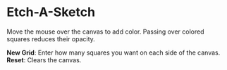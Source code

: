 # Etch-A-Sketch

Move the mouse over the canvas to add color. Passing over colored
squares reduces their opacity.

**New Grid**: Enter how many squares you want on each side of the canvas.  
**Reset**: Clears the canvas.
